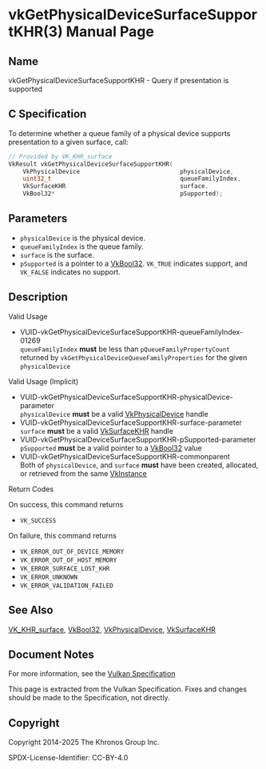 # vkGetPhysicalDeviceSurfaceSupportKHR(3) Manual Page

## Name

vkGetPhysicalDeviceSurfaceSupportKHR - Query if presentation is supported



## [](#_c_specification)C Specification

To determine whether a queue family of a physical device supports presentation to a given surface, call:

```c++
// Provided by VK_KHR_surface
VkResult vkGetPhysicalDeviceSurfaceSupportKHR(
    VkPhysicalDevice                            physicalDevice,
    uint32_t                                    queueFamilyIndex,
    VkSurfaceKHR                                surface,
    VkBool32*                                   pSupported);
```

## [](#_parameters)Parameters

- `physicalDevice` is the physical device.
- `queueFamilyIndex` is the queue family.
- `surface` is the surface.
- `pSupported` is a pointer to a [VkBool32](https://registry.khronos.org/vulkan/specs/latest/man/html/VkBool32.html). `VK_TRUE` indicates support, and `VK_FALSE` indicates no support.

## [](#_description)Description

Valid Usage

- [](#VUID-vkGetPhysicalDeviceSurfaceSupportKHR-queueFamilyIndex-01269)VUID-vkGetPhysicalDeviceSurfaceSupportKHR-queueFamilyIndex-01269  
  `queueFamilyIndex` **must** be less than `pQueueFamilyPropertyCount` returned by `vkGetPhysicalDeviceQueueFamilyProperties` for the given `physicalDevice`

Valid Usage (Implicit)

- [](#VUID-vkGetPhysicalDeviceSurfaceSupportKHR-physicalDevice-parameter)VUID-vkGetPhysicalDeviceSurfaceSupportKHR-physicalDevice-parameter  
  `physicalDevice` **must** be a valid [VkPhysicalDevice](https://registry.khronos.org/vulkan/specs/latest/man/html/VkPhysicalDevice.html) handle
- [](#VUID-vkGetPhysicalDeviceSurfaceSupportKHR-surface-parameter)VUID-vkGetPhysicalDeviceSurfaceSupportKHR-surface-parameter  
  `surface` **must** be a valid [VkSurfaceKHR](https://registry.khronos.org/vulkan/specs/latest/man/html/VkSurfaceKHR.html) handle
- [](#VUID-vkGetPhysicalDeviceSurfaceSupportKHR-pSupported-parameter)VUID-vkGetPhysicalDeviceSurfaceSupportKHR-pSupported-parameter  
  `pSupported` **must** be a valid pointer to a [VkBool32](https://registry.khronos.org/vulkan/specs/latest/man/html/VkBool32.html) value
- [](#VUID-vkGetPhysicalDeviceSurfaceSupportKHR-commonparent)VUID-vkGetPhysicalDeviceSurfaceSupportKHR-commonparent  
  Both of `physicalDevice`, and `surface` **must** have been created, allocated, or retrieved from the same [VkInstance](https://registry.khronos.org/vulkan/specs/latest/man/html/VkInstance.html)

Return Codes

On success, this command returns

- `VK_SUCCESS`

On failure, this command returns

- `VK_ERROR_OUT_OF_DEVICE_MEMORY`
- `VK_ERROR_OUT_OF_HOST_MEMORY`
- `VK_ERROR_SURFACE_LOST_KHR`
- `VK_ERROR_UNKNOWN`
- `VK_ERROR_VALIDATION_FAILED`

## [](#_see_also)See Also

[VK\_KHR\_surface](https://registry.khronos.org/vulkan/specs/latest/man/html/VK_KHR_surface.html), [VkBool32](https://registry.khronos.org/vulkan/specs/latest/man/html/VkBool32.html), [VkPhysicalDevice](https://registry.khronos.org/vulkan/specs/latest/man/html/VkPhysicalDevice.html), [VkSurfaceKHR](https://registry.khronos.org/vulkan/specs/latest/man/html/VkSurfaceKHR.html)

## [](#_document_notes)Document Notes

For more information, see the [Vulkan Specification](https://registry.khronos.org/vulkan/specs/latest/html/vkspec.html#vkGetPhysicalDeviceSurfaceSupportKHR)

This page is extracted from the Vulkan Specification. Fixes and changes should be made to the Specification, not directly.

## [](#_copyright)Copyright

Copyright 2014-2025 The Khronos Group Inc.

SPDX-License-Identifier: CC-BY-4.0